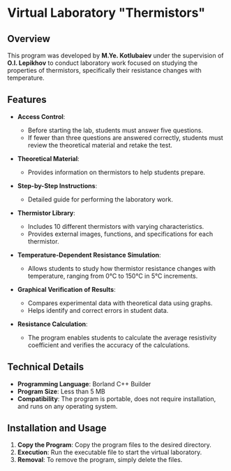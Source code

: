 # Virtual Laboratory "Thermistors"

## Overview

This program was developed by **M.Ye. Kotlubaiev** under the supervision of **O.I. Lepikhov** to conduct laboratory work focused on studying the properties of thermistors, specifically their resistance changes with temperature.

## Features

- **Access Control**:
  - Before starting the lab, students must answer five questions.
  - If fewer than three questions are answered correctly, students must review the theoretical material and retake the test.

- **Theoretical Material**:
  - Provides information on thermistors to help students prepare.

- **Step-by-Step Instructions**:
  - Detailed guide for performing the laboratory work.

- **Thermistor Library**:
  - Includes 10 different thermistors with varying characteristics.
  - Provides external images, functions, and specifications for each thermistor.

- **Temperature-Dependent Resistance Simulation**:
  - Allows students to study how thermistor resistance changes with temperature, ranging from 0°C to 150°C in 5°C increments.

- **Graphical Verification of Results**:
  - Compares experimental data with theoretical data using graphs.
  - Helps identify and correct errors in student data.

- **Resistance Calculation**:
  - The program enables students to calculate the average resistivity coefficient and verifies the accuracy of the calculations.

## Technical Details

- **Programming Language**: Borland C++ Builder
- **Program Size**: Less than 5 MB
- **Compatibility**: The program is portable, does not require installation, and runs on any operating system.

## Installation and Usage

1. **Copy the Program**: Copy the program files to the desired directory.
2. **Execution**: Run the executable file to start the virtual laboratory.
3. **Removal**: To remove the program, simply delete the files.

